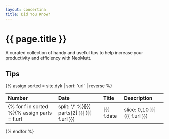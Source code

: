 ```yaml
---
layout: concertina
title: Did You Know?
---
```

# {{ page.title }}
A curated collection of handy and useful tips to help increase your productivity and efficiency with NeoMutt.
## Tips



{% assign sorted = site.dyk | sort: 'url' | reverse %}

| Number | Date | Title | Description |
| :----- | :--- | :---- | :---------- |
{% for f in sorted %}{% assign parts = f.url | split: '/' %}[{{ parts[2] }}]({{ f.url }})|[{{ f.date | slice: 0,10 }}]({{ f.url }})|[{{f.title}}]({{ f.url }})|[{{ f.description }}]({{ f.url }})
{% endfor %}

